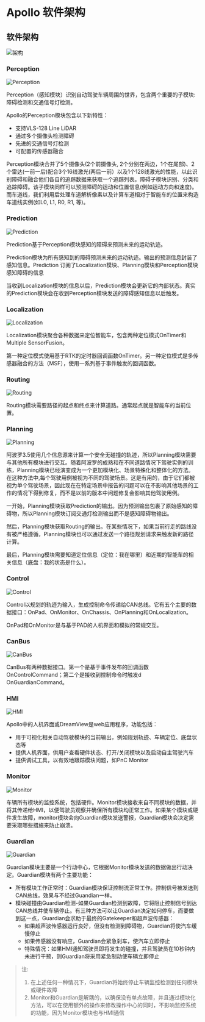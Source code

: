 # Apollo 软件架构

## 软件架构

![架构](../res/apollo_5.5_architecture/Apollo_5_5_Architecture.png)

### Perception

![Perception](../res/apollo_5.5_architecture/Perception.png)

Perception（感知模块）识别自动驾驶车辆周围的世界，包含两个重要的子模块:障碍检测和交通信号灯检测。

Apollo的Perception模块包含以下新特性：

- 支持VLS-128 Line LiDAR
- 通过多个摄像头检测障碍
- 先进的交通信号灯检测
- 可配置的传感器融合

Perception模块合并了5个摄像头(2个前摄像头, 2个分别在两边，1个在尾部)、2个雷达(一前一后)配合3个16线激光(两后一前）以及1个128线激光的性能，以此识别障碍和融合他们各自的追踪数据来获取一个追踪列表。障碍子模块识别、分类和追踪障碍。该子模块同样可以预测障碍的运动和位置信息(例如运动方向和速度)。而车道线，我们利用后处理车道解析像素以及计算车道相对于智能车的位置来构造车道线实例(如L0, L1, R0, R1, 等)。

### Prediction

![Prediction](../res/apollo_5.5_architecture/Prediction.png)

Prediction基于Perception模块感知的障碍来预测未来的运动轨迹。

Prediction模块为所有感知到的障碍预测未来的运动轨迹。输出的预测信息封装了感知信息。Prediction 订阅了Localization模块、Planning模块和Perception模块感知障碍的信息

当收到Localization模块的信息以后，Prediction模块会更新它的内部状态。真实的Prediction模块会在收到Perception模块发送的障碍感知信息以后触发。

### Localization

![Localization](../res/apollo_5.5_architecture/Localization.png)

Localization模块聚合各种数据来定位智能车，包含两种定位模式OnTimer和Multiple SensorFusion。  

第一种定位模式使用基于RTK的定时器回调函数OnTimer。另一种定位模式是多传感器融合的方法（MSF），使用一系列基于事件触发的回调函数。

### Routing

![Routing](../res/apollo_5.5_architecture/Routing.png)

Routing模块需要路径的起点和终点来计算道路。通常起点就是智能车的当前位置。

### Planning

![Planning](../res/apollo_5.5_architecture/Planning.png)

阿波罗3.5使用几个信息源来计算一个安全无碰撞的轨迹，所以Planning模块需要与其他所有模块进行交互。随着阿波罗的成熟和在不同道路情况下驾驶实例的训练，Planning模块已经演变成为一个更加模块化、场景特殊化和整体化的方法。在这种方法中,每个驾驶用例被视为不同的驾驶场景。这是有用的，由于它们都被视为单个驾驶场景，因此现在在特定场景中报告的问题可以在不影响其他场景的工作的情况下得到修复，而不是以前的版本中问题修复会影响其他驾驶用例。  

一开始，Planning模块获取Prediction的输出。因为预测输出包裹了原始感知的障碍物，所以Planning模块订阅交通灯检测输出而不是感知障碍物输出。  

然后，Planning模块获取Routing的输出。在某些情况下，如果当前行走的路线没有被严格遵循，Planning模块也可以通过发送一个路径规划请求来触发新的路径计算。

最后，Planning模块需要知道定位信息（定位：我在哪里）和近期的智能车的相关信息（底盘：我的状态是什么）。

### Control

![Control](../res/apollo_5.5_architecture/Control.png)

Control以规划的轨迹为输入，生成控制命令传递给CAN总线。它有五个主要的数据接口：OnPad、OnMonitor、OnChassis、OnPlanning和OnLocalization。  

OnPad和OnMonitor是与基于PAD的人机界面和模拟的常规交互。

### CanBus

![CanBus](../res/apollo_5.5_architecture/CanBus.png)

CanBus有两种数据接口。第一个是基于事件发布的回调函数OnControlCommand；第二个是接收到控制命令时触发d OnGuardianCommand。

### HMI

![HMI](../res/apollo_5.5_architecture/HMI.png)

Apollo中的人机界面或DreamView是web应用程序，功能包括：  

- 用于可视化相关自动驾驶模块的当前输出，例如规划轨迹、车辆定位、底盘状态等
- 提供人机界面，供用户查看硬件状态、打开/关闭模块以及启动自主驾驶汽车
- 提供调试工具，以有效地跟踪模块问题，如PnC Monitor  

### Monitor

![Monitor](../res/apollo_5.5_architecture/Monitor.png)

车辆所有模块的监控系统，包括硬件。Monitor模块接收来自不同模块的数据，并将其传递给HMI，以便驾驶员观察并确保所有模块均正常工作。如果某个模块或硬件发生故障，monitor模块会向Guardian模块发送警报，Guardian模块会决定需要采取哪些措施来防止崩溃。  

### Guardian

![Guardian](../res/apollo_5.5_architecture/Guardian.png)

Guardian模块主要是一个行动中心，它根据Monitor模块发送的数据做出行动决定。Guardian模块有两个主要功能：  

- 所有模块工作正常时：Guardian模块保证控制流正常工作。控制信号被发送到CAN总线，效果与不经过Guandian一样。
- 模块碰撞由Guardian检测-如果Guardian检测到故障，它将阻止控制信号到达CAN总线并使车辆停止。有三种方法可以让Guardian决定如何停车，而要做到这一点，Guardian会求助于最终的Gatekeeper和超声波传感器：  
    - 如果超声波传感器运行良好，但没有检测到障碍物，Guardian将使汽车缓慢停止
    - 如果传感器没有响应，Guardian会紧急刹车，使汽车立即停止
    - 特殊情况：如果HMI通知驾驶员即将发生的碰撞，并且驾驶员在10秒钟内未进行干预，则Guardian将采用紧急制动使车辆立即停止

> 注: 
> 1. 在上述任何一种情况下，Guardian将始终停止车辆监控检测到任何模块或硬件故障
> 2. Monitor和Guardian是解耦的，以确保没有单点故障，并且通过模块化方法，可以在使用额外的操作来修改操作中心的同时，不影响监控系统的功能，因为Monitor模块也与HMI通信
